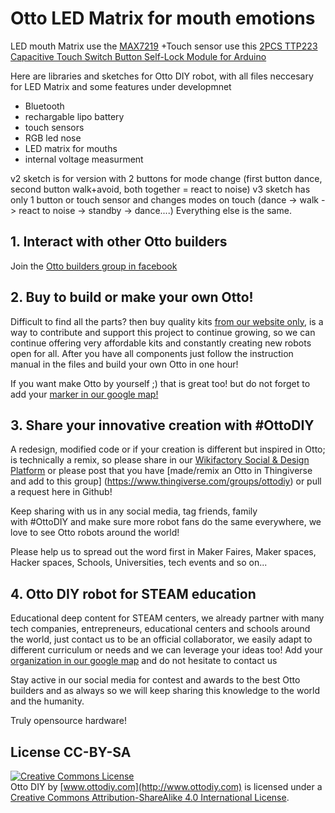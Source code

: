 # Otto LED Matrix for mouth emotions

LED mouth Matrix use the [MAX7219](https://es.aliexpress.com/item/1pcs-MAX7219-dot-matrix-module-microcontroller-module-display-module-finished-goods/32725083862.html?spm=2114.search0104.3.97.cyRMWM&ws_ab_test=searchweb0_0%2Csearchweb201602_2_10152_10065_10151_10068_5460011_10307_10301_10303_10137_10060_10155_10154_10056_10055_10054_5470020_10059_100031_10099_10103_10102_10052_10053_10142_10107_10050_10051_5380020_10326_10084_10083_10080_10082_10081_10110_10111_10112_10113_10114_10179_10312_10313_10314_10078_10079_10073_5540020%2Csearchweb201603_2%2CppcSwitch_4&btsid=a23e196a-27ae-44de-9cd0-4252f0e1a4c3&algo_expid=f2ef828c-d2ef-43a0-abc1-84d06ab3babd-12&algo_pvid=f2ef828c-d2ef-43a0-abc1-84d06ab3babd)
+Touch sensor use this [2PCS TTP223 Capacitive Touch Switch Button Self-Lock Module for Arduino](http://www.ebay.com/itm/2PCS-TTP223-Capacitive-Touch-Switch-Button-Self-Lock-Module-for-Arduino/131662428748?ssPageName=STRK%3AMEBIDX%3AIT&_trksid=p2057872.m2749.l2649)

Here are libraries and sketches for Otto DIY robot, with all files neccesary for LED Matrix and some features under developmnet

- Bluetooth
- rechargable lipo battery
- touch sensors
- RGB led nose
- LED matrix for mouths
- internal voltage measurment

v2 sketch is for version with 2 buttons for mode change (first button dance, second button walk+avoid, both together = react to noise)
v3 sketch has only 1 button or touch sensor and changes modes on touch (dance -> walk -> react to noise -> standby -> dance....)
Everything else is the same.

## 1. Interact with other Otto builders
Join the [Otto builders group in facebook](https://www.facebook.com/groups/ottodiy/)

## 2. Buy to build or make your own Otto!
Difficult to find all the parts? then buy quality kits [from our website only](ottodiy.com), is a way to contribute and support this project to continue growing, so we can continue offering very affordable kits and constantly creating new robots open for all.
After you have all components just follow the instruction manual in the files and build your own Otto in one hour!

If you want make Otto by yourself ;) that is great too! but do not forget to add your [marker in our google map!](https://drive.google.com/open?id=1qXEfuS5egbF14gi8EUjJ6U-dITHoJJNZ&usp=sharing)

## 3. Share your innovative creation with #OttoDIY
A redesign, modified code or if your creation is different but inspired in Otto; is technically a remix, so please share in our [Wikifactory Social & Design Platform](https://wikifactory.com/+OttoDIY) or please post that you have [made/remix an Otto in Thingiverse and add to this group] (https://www.thingiverse.com/groups/ottodiy) or pull a request here in Github!

Keep sharing with us in any social media, tag friends, family with #OttoDIY and make sure more robot fans do the same everywhere, we love to see Otto robots around the world!

Please help us to spread out the word first in Maker Faires, Maker spaces, Hacker spaces, Schools, Universities, tech events and so on...

## 4. Otto DIY robot for STEAM education 
Educational deep content for STEAM centers, we already partner with many tech companies, entrepreneurs, educational centers and schools around the world, just contact us to be an official collaborator, we easily adapt to different curriculum or needs and we can leverage your ideas too!
Add your [organization in our google map](https://drive.google.com/open?id=1qXEfuS5egbF14gi8EUjJ6U-dITHoJJNZ&usp=sharing) and do not hesitate to contact us

Stay active in our social media for contest and awards to the best Otto builders and as always so we will keep sharing this knowledge to the world and the humanity.

Truly opensource hardware!

## License CC-BY-SA
<a rel="license" href="http://creativecommons.org/licenses/by-sa/4.0/"><img alt="Creative Commons License" style="border-width:0" src="https://i.creativecommons.org/l/by-sa/4.0/88x31.png" /></a><br /><span xmlns:dct="http://purl.org/dc/terms/" property="dct:title">Otto DIY</span> by <a xmlns:cc="http://creativecommons.org/ns#"  property="cc:attributionName"> [www.ottodiy.com](http://www.ottodiy.com) </a> is licensed under a <a rel="license" href="http://creativecommons.org/licenses/by-sa/4.0/">Creative Commons Attribution-ShareAlike 4.0 International License</a>.

